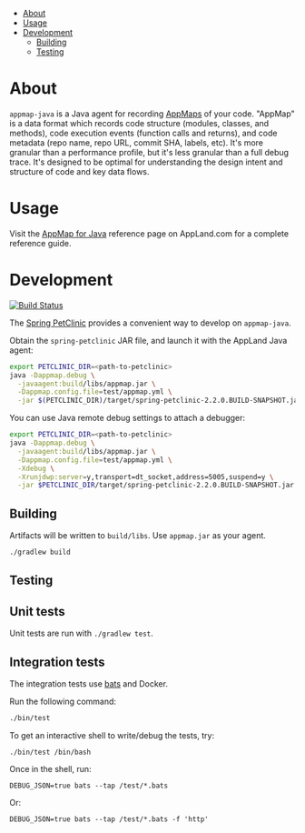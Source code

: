 - [About](#about)
- [Usage](#usage)
- [Development](#development)
  - [Building](#building)
  - [Testing](#testing)

# About

`appmap-java` is a Java agent for recording
[AppMaps](https://github.com/applandinc/appmap) of your code. "AppMap" is a data
format which records code structure (modules, classes, and methods), code
execution events (function calls and returns), and code metadata (repo name,
repo URL, commit SHA, labels, etc). It's more granular than a performance
profile, but it's less granular than a full debug trace. It's designed to be
optimal for understanding the design intent and structure of code and key data
flows.

# Usage

Visit the [AppMap for Java](https://appland.com/docs/reference/appmap-java.html)
reference page on AppLand.com for a complete reference guide.

# Development

[![Build Status](https://travis-ci.com/applandinc/appmap-java.svg?branch=master)](https://travis-ci.com/applandinc/appmap-java)

The [Spring PetClinic](https://github.com/spring-projects/spring-petclinic)
provides a convenient way to develop on `appmap-java`.

Obtain the `spring-petclinic` JAR file, and launch it with the AppLand Java
agent:

```sh
export PETCLINIC_DIR=<path-to-petclinic>
java -Dappmap.debug \
  -javaagent:build/libs/appmap.jar \
  -Dappmap.config.file=test/appmap.yml \
  -jar $(PETCLINIC_DIR)/target/spring-petclinic-2.2.0.BUILD-SNAPSHOT.jar
```

You can use Java remote debug settings to attach a debugger:

```sh
export PETCLINIC_DIR=<path-to-petclinic>
java -Dappmap.debug \
  -javaagent:build/libs/appmap.jar \
  -Dappmap.config.file=test/appmap.yml \
  -Xdebug \
  -Xrunjdwp:server=y,transport=dt_socket,address=5005,suspend=y \
  -jar $PETCLINIC_DIR/target/spring-petclinic-2.2.0.BUILD-SNAPSHOT.jar
```

## Building

Artifacts will be written to `build/libs`. Use `appmap.jar` as your agent.

```sh
./gradlew build
```

## Testing


## Unit tests

Unit tests are run with `./gradlew test`.

## Integration tests

The integration tests use [bats](https://github.com/sstephenson/bats) and Docker.

Run the following command:

```sh
./bin/test
```

To get an interactive shell to write/debug the tests, try:

```shell
./bin/test /bin/bash
```

Once in the shell, run:

```shell
DEBUG_JSON=true bats --tap /test/*.bats
```

Or:

```shell
DEBUG_JSON=true bats --tap /test/*.bats -f 'http'
```
